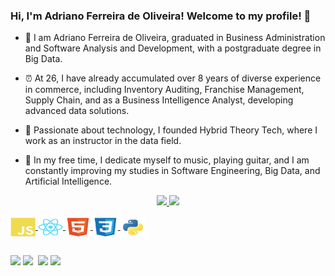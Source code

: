 ###  Hi, I'm Adriano Ferreira de Oliveira! Welcome to my profile! 👋

- 🔭 I am Adriano Ferreira de Oliveira, graduated in Business Administration and Software Analysis and Development, with a postgraduate degree in Big Data.

- ⏰ At 26, I have already accumulated over 8 years of diverse experience in commerce, including Inventory Auditing, Franchise Management, Supply Chain, and as a Business Intelligence Analyst, developing advanced data solutions.

 - 🤖 Passionate about technology, I founded Hybrid Theory Tech, where I work as an instructor in the data field.

 - 💟 In my free time, I dedicate myself to music, playing guitar, and I am constantly improving my studies in Software Engineering, Big Data, and Artificial Intelligence.
  

<div align="center">
  <a href="https://github.com/AdrianoFerreiraOliveira">
  <img height="180em" src="https://github-readme-stats.vercel.app/api?username=AdrianoFerreiraOliveira&show_icons=true&theme=midnight-purple&include_all_commits=true&count_private=true"/>
  <img height="180em" src="https://github-readme-stats.vercel.app/api/top-langs/?username=AdrianoFerreiraOliveira&layout=compact&langs_count=7&theme=midnight-purple"/>
</div>
<div style="display: inline_block"><br>
  <img align="center" alt="Adriano-Js" height="30" width="40" src="https://raw.githubusercontent.com/devicons/devicon/master/icons/javascript/javascript-plain.svg">
  <img align="center" alt="Adriano-React" height="30" width="40" src="https://raw.githubusercontent.com/devicons/devicon/master/icons/react/react-original.svg">
  <img align="center" alt="Adriano-HTML" height="30" width="40" src="https://raw.githubusercontent.com/devicons/devicon/master/icons/html5/html5-original.svg">
  <img align="center" alt="Adriano-CSS" height="30" width="40" src="https://raw.githubusercontent.com/devicons/devicon/master/icons/css3/css3-original.svg">
  <img align="center" alt="Adriano-Python" height="30" width="40" src="https://raw.githubusercontent.com/devicons/devicon/master/icons/python/python-original.svg">  

  
 
          
</div>

  
  ##
 
<div> 
  <a href="https://www.youtube.com/watch?v=k5OLHu6ZGC0&ab_channel=HybridTheoryTech" target="_blank"><img src="https://img.shields.io/badge/YouTube-FF0000?style=for-the-badge&logo=youtube&logoColor=white" target="_blank"></a>
  <a href="https://www.instagram.com/hybrid_theory_tech_/" target="_blank"><img src="https://img.shields.io/badge/-Instagram-%23E4405F?style=for-the-badge&logo=instagram&logoColor=white" target="_blank"></a>
 	<a href="https://hybridtheorytech.com/" target="_blank"><img src="https://img.shields.io/badge/website-000000?style=for-the-badge&logo=About.me&logoColor=white" alt=""></a>
  <a href = "mailto:adrianopark1@hotmail.com"><img src="https://img.shields.io/badge/-Gmail-%23333?style=for-the-badge&logo=gmail&logoColor=white" target="_blank"></a>
  <a href="https://www.linkedin.com/in/adriano-ferreira-oliveira" target="_blank"><img src="https://img.shields.io/badge/-LinkedIn-%230077B5?style=for-the-badge&logo=linkedin&logoColor=white" target="_blank"></a> 
  	<a href="https://api.whatsapp.com/send?phone=5562999893883" target="_blank"><img src="https://img.shields.io/badge/WhatsApp-25D366?style=for-the-badge&logo=whatsapp&logoColor=white" alt=""></a>
    <a href="https://next-portifolio-adriano-oliveira.vercel.app/" target="_blank"><img src="https://img.shields.io/badge/matrix-000000?style=for-the-badge&logo=Matrix&logoColor=white" alt=""></a>  
    
 

 
</div>


